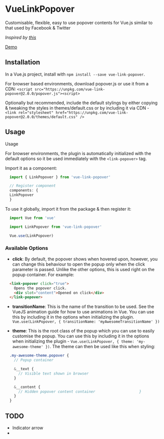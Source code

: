 # VueLinkPopover
Customisable, flexible, easy to use popover contents for Vue.js similar to that used by Facebook & Twitter

*Inspired by [this](https://medium.com/@jilsonthomas/reusable-user-link-popover-component-using-vue-js-d37e525a8d27#.mxkgxtwj3)*

[Demo](https://klummy.github.io/VueLinkPopover/example.html)

## Installation
In a Vue.js project, install with ```npm install --save vue-link-popover```.

For browser based environments, download popover.js or use it from a CDN:
```<script src="https://unpkg.com/vue-link-popover@2.0.0/popover.js"><script>```

Optionally but recommended, include the default stylings by either copying & tweaking the styles in themes/default.css or by including it via CDN - ```<link rel="stylesheet" href="https://unpkg.com/vue-link-popover@2.0.0/themes/default.css" />```

## Usage
Usage

For browser environments, the plugin is automatically initialized with the default options so it be used immediately with the ```<link-popover>``` tag.

Import it as a component:
```javascript
  import { LinkPopover } from 'vue-link-popover'

  // Register component
  components: {
  LinkPopover
  }
```

To use it globally, import it from the package & then register it:

```javascript
  import Vue from 'vue'

  import LinkPopover from 'vue-link-popover'

  Vue.use(LinkPopover)
```

### Available Options
- **click**: By default, the popover shows when hovered upon, however, you can change this behaviour to open the popup only when the click parameter is passed. Unlike the other options, this is used right on the popup container. For example:
```html
  <link-popover click="true">
    Opens the popover click.
    <div slot="content">Opened on click</div>
  </link-popover>
```

- **transitionName**: This is the name of the transition to be used. See the VueJS animation guide for how to use animations in Vue. You can use this by including it in the options when initializing the plugin. ```Vue.use(LinkPopover, { transitionName: 'myAwesomeTransitionName' })```

- **theme**: This is the root class of the popup which you can use to easily customise the popup. You can use this by including it in the options when initializing the plugin - ```Vue.use(LinkPopover, { theme: 'my-awesome-theme' })```. The theme can then be used like this when styling:

```scss
  .my-awesome-theme.popover {
    // Popup container

    &__text {
      // Visible text shown in browser
    }

    &__content {
      // Hidden popover content container                    }
    }
  }

```



## TODO

- Indicator arrow
-
